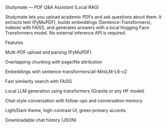 Studymate — PDF Q&A Assistant (Local RAG)

Studymate lets you upload academic PDFs and ask questions about them.
It extracts text (PyMuPDF), builds embeddings (Sentence-Transformers), indexes with FAISS, and generates answers with a local Hugging Face Transformers model.
No external inference API is required.

Features

Multi-PDF upload and parsing (PyMuPDF)

Overlapping chunking with page/file attribution

Embeddings with sentence-transformers/all-MiniLM-L6-v2

Fast similarity search with FAISS

Local LLM generation using transformers (Granite or any HF model)

Chat-style conversation with follow-ups and conversation memory

Light/Dark theme, high-contrast UI, green primary accents

Downloadable chat history (JSON)